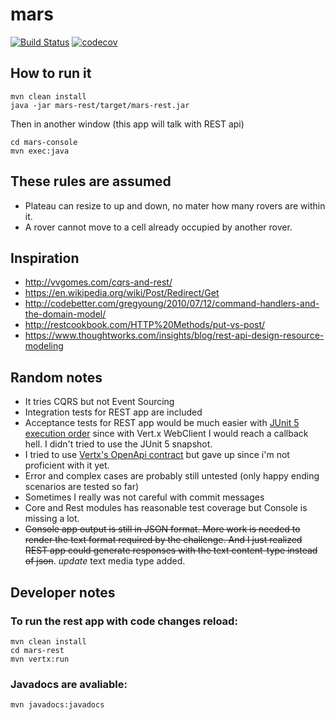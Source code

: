 # mars

[![Build Status](https://travis-ci.org/rodolfodpk/mars.svg?branch=master)](https://travis-ci.org/rodolfodpk/mars)
[![codecov](https://codecov.io/gh/rodolfodpk/mars/branch/master/graph/badge.svg)](https://codecov.io/gh/rodolfodpk/mars)

## How to run it

```
mvn clean install
java -jar mars-rest/target/mars-rest.jar 
```

Then in another window (this app will talk with REST api)
```
cd mars-console
mvn exec:java
```

## These rules are assumed

* Plateau can resize to up and down, no mater how many rovers are within it.
* A rover cannot move to a cell already occupied by another rover.

## Inspiration

* http://vvgomes.com/cqrs-and-rest/
* https://en.wikipedia.org/wiki/Post/Redirect/Get
* http://codebetter.com/gregyoung/2010/07/12/command-handlers-and-the-domain-model/
* http://restcookbook.com/HTTP%20Methods/put-vs-post/
* https://www.thoughtworks.com/insights/blog/rest-api-design-resource-modeling

## Random notes

* It tries CQRS but not Event Sourcing
* Integration tests for REST app are included
* Acceptance tests for REST app would be much easier with [JUnit 5 execution order](https://junit.org/junit5/docs/snapshot/user-guide/#writing-tests-test-execution-order)
since with Vert.x WebClient I would reach a callback hell. I didn't tried to use the JUnit 5 snapshot.
* I tried to use [Vertx's OpenApi contract](https://vertx.io/docs/vertx-web-api-contract/java/) but gave up since i'm not proficient with it yet. 
* Error and complex cases are probably still untested (only happy ending scenarios are tested so far)
* Sometimes I really was not careful with commit messages 
* Core and Rest modules has reasonable test coverage but Console is missing a lot.
* ~~Console app output is still in JSON format. More work is needed to render the text format required by the challenge. And I just realized REST app could generate responses with the text content-type instead of json~~. *update* text media type added. 
## Developer notes

### To run the rest app with code changes reload:

``` 
mvn clean install
cd mars-rest
mvn vertx:run
```

### Javadocs are avaliable:

``
mvn javadocs:javadocs
``

